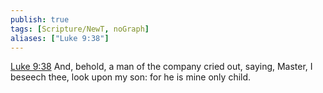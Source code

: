 ```yaml
---
publish: true
tags: [Scripture/NewT, noGraph]
aliases: ["Luke 9:38"]
---
```

[Luke 9:38](https://churchofjesuschrist.org/study/scriptures/nt/luke/9?lang=eng&id=p38#p38) And, behold, a man of the company cried out, saying, Master, I beseech thee, look upon my son: for he is mine only child.
